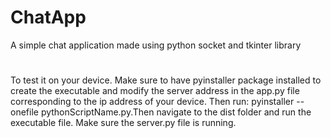 # ChatApp
A simple chat application made using python socket and tkinter library
#
To test it on your device. Make sure to have pyinstaller package installed to create the executable and modify the server address in the app.py file corresponding to the ip address of your device. 
Then run: pyinstaller --onefile pythonScriptName.py.Then navigate to the dist folder and run the executable file. Make sure the server.py file is running.
#
